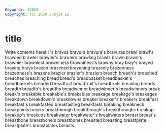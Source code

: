 ```yaml
---
Keywords: 14054
Copyright: (C) 2020 Junjie Li
---
```


# title

Write contents here!!!
's 
bravos 
bravura 
bravura's 
bravuras 
brawl 
brawl's
brawled 
brawler 
brawler's 
brawlers 
brawling 
brawls 
brawn 
brawn's 
brawnier 
brawniest
brawniness 
brawniness's 
brawny 
bray 
bray's 
brayed 
braying 
brays 
brazen 
brazened
brazening 
brazenly 
brazenness 
brazenness's 
brazens 
brazier 
brazier's 
braziers 
breach 
breach's
breached 
breaches 
breaching 
bread 
bread's 
breadbasket 
breadbasket's 
breadbaskets 
breaded 
breadfruit
breadfruit's 
breadfruits 
breading 
breads 
breadth 
breadth's 
breadths 
breadwinner 
breadwinner's 
breadwinners
break 
break's 
breakable 
breakable's 
breakables 
breakage 
breakage's 
breakages 
breakdown 
breakdown's
breakdowns 
breaker 
breaker's 
breakers 
breakfast 
breakfast's 
breakfasted 
breakfasting 
breakfasts 
breaking
breakneck 
breakpoints 
breaks 
breakthrough 
breakthrough's 
breakthroughs 
breakup 
breakup's 
breakups 
breakwater
breakwater's 
breakwaters 
breast 
breast's 
breastbone 
breastbone's 
breastbones 
breasted 
breasting 
breastplate
breastplate's 
breastplates 
breasts 
